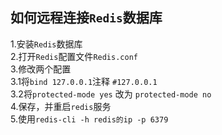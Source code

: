 ## 如何远程连接`Redis`数据库

   1.安装`Redis`数据库  
   2.打开`Redis`配置文件`Redis.conf`  
   3.修改两个配置  
    3.1将`bind 127.0.0.1`注释 `#127.0.0.1`  
    3.2将`protected-mode yes` 改为 `protected-mode no`  
   4.保存，并重启`redis`服务  
   5.使用`redis-cli -h redis的ip -p 6379`  
